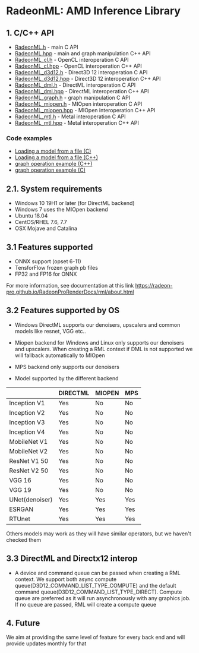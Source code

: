 # RadeonML: AMD Inference Library

## 1. C/C++ API


* [RadeonML.h](include/rml/RadeonML.h) - main C API
* [RadeonML.hpp](include/rml/RadeonML.hpp) - main and graph manipulation C++ API
* [RadeonML_cl.h](include/rml/RadeonML_cl.h) - OpenCL interoperation C API
* [RadeonML_cl.hpp](include/rml/RadeonML_cl.hpp) - OpenCL interoperation C++ API
* [RadeonML_d3d12.h](include/rml/RadeonML_d3d12.h) - Direct3D 12 interoperation C API
* [RadeonML_d3d12.hpp](include/rml/RadeonML_d3d12.hpp) - Direct3D 12 interoperation C++ API
* [RadeonML_dml.h](include/rml/RadeonML_dml.h) - DirectML interoperation C API
* [RadeonML_dml.hpp](include/rml/RadeonML_dml.hpp) - DirectML interoperation C++ API
* [RadeonML_graph.h](include/rml/RadeonML_graph.h) - graph manipulation C API
* [RadeonML_miopen.h](include/rml/RadeonML_miopen.h) - MIOpen interoperation C API
* [RadeonML_miopen.hpp](include/rml/RadeonML_miopen.hpp) - MIOpen interoperation C++ API
* [RadeonML_mtl.h](include/rml/RadeonML_mtl.h) - Metal interoperation C API
* [RadeonML_mtl.hpp](include/rml/RadeonML_mtl.hpp) - Metal interoperation C++ API



### Code examples

* [Loading a model from a file (C)](samples/load_model.c)
* [Loading a model from a file (C++)](samples/load_model.cpp)
* [graph operation example (C++)](samples/graph_ops.cpp)
* [graph operation example (C)](samples/graph_ops.c)

## 2.1. System requirements
* Windows 10 19H1 or later (for DirectML backend)
* Windows 7 uses the MIOpen backend
* Ubuntu 18.04
* CentOS/RHEL 7.6, 7.7
* OSX Mojave and Catalina

## 3.1 Features supported
* ONNX support (opset 6-11)
* TensforFlow frozen graph pb files
* FP32 and FP16 for ONNX

    
For more information, see documentation at this link 
https://radeon-pro.github.io/RadeonProRenderDocs/rml/about.html

## 3.2 Features supported by OS
* Windows DirectML supports our denoisers, upscalers and common models like resnet, VGG etc..
* Miopen backend for Windows and Linux only supports our denoisers and upscalers. When creating a RML context if DML is not supported we will fallback automatically to MIOpen
* MPS backend only supports our denoisers

* Model supported by the different backend

|    | DIRECTML | MIOPEN | MPS |
| ------------- | ------------- |------------- |------------- |
| Inception V1 | Yes  | No  | No |
| Inception V2 | Yes  | No  | No |
| Inception V3 | Yes  | No  | No |
| Inception V4 | Yes  | No  | No |
| MobileNet V1 | Yes  | No  | No |
| MobileNet V2 | Yes  | No  | No |
| ResNet V1 50 | Yes  | No  | No |
| ResNet V2 50 | Yes  | No  | No |
| VGG 16 | Yes  | No  | No |
| VGG 19 | Yes  | No  | No |
| UNet(denoiser) | Yes  | Yes  | Yes |
| ESRGAN | Yes  | Yes  | Yes|
| RTUnet | Yes  | Yes  | Yes |

Others models may work as they will have similar operators, but we haven't checked them

## 3.3 DirectML and Directx12 interop
* A device and command queue can be passed when creating a RML context. We support both async compute queue(D3D12_COMMAND_LIST_TYPE_COMPUTE) and the default command queue(D3D12_COMMAND_LIST_TYPE_DIRECT).
Compute queue are preferred as it will run asynchronously with any graphics job.
If no queue are passed, RML will create a compute queue

## 4. Future
We aim at providing the same level of feature for every back end and will provide updates monthly for that

